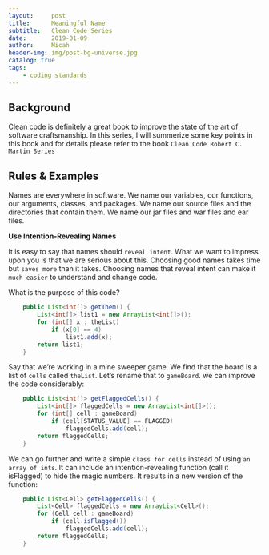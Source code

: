 ```yaml
---
layout:     post
title:      Meaningful Name
subtitle:   Clean Code Series
date:       2019-01-09
author:     Micah
header-img: img/post-bg-universe.jpg
catalog: true
tags:
    - coding standards
---
```


## Background

Clean code is definitely a great book to improve the state of the art of software craftsmanship. 
In this series, I will summerize some key points in this book and for details please refer to the book 
`Clean Code Robert C. Martin Series`


## Rules & Examples

Names are everywhere in software. We name our variables, our functions, our arguments, classes, and packages. We name our source files and the directories that contain them. We name our jar files and war files and ear files. 



**Use Intention-Revealing Names**

It is easy to say that names should `reveal intent`. What we want to impress upon you is that we are serious about this. Choosing good names takes time but `saves more` than it takes. Choosing names that reveal intent can make it `much easier` to understand and change code. 

What is the purpose of this code?

```Java
	public List<int[]> getThem() {
		List<int[]> list1 = new ArrayList<int[]>(); 
		for (int[] x : theList)
			if (x[0] == 4) 
				list1.add(x);
		return list1; 
	}
```

Say that we’re working in a mine sweeper game. We find that the board is a list of `cells` called `theList`. Let’s rename that to `gameBoard`. we can improve the code considerably:

```Java
	public List<int[]> getFlaggedCells() {
		List<int[]> flaggedCells = new ArrayList<int[]>(); 
		for (int[] cell : gameBoard)
			if (cell[STATUS_VALUE] == FLAGGED) 
				flaggedCells.add(cell);
		return flaggedCells; 
	}
```

We can go further and write a simple `class for cells` instead of using `an array of ints`. It can include an intention-revealing function (call it isFlagged) to hide the magic numbers. It results in a new version of the function:

```Java
	public List<Cell> getFlaggedCells() {
		List<Cell> flaggedCells = new ArrayList<Cell>(); 
		for (Cell cell : gameBoard)
			if (cell.isFlagged()) 
				flaggedCells.add(cell);
		return flaggedCells; 
	}
```

 

